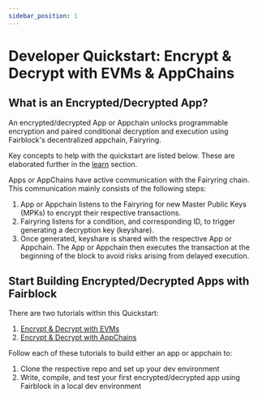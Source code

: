 ```yaml
---
sidebar_position: 1
---
```


# Developer Quickstart: Encrypt & Decrypt with EVMs & AppChains

<!-- Define the key gotchas of how apps and appchains work with Fairblock tech.
- Split this section into AppChain & EVMs
- Provide relevant SDKs
- Provide a quick start repo showcasing key simple integration points (easily understood for ppl wanting to bring it to their own projects)
- Deploy quickstart example to test appchains and test EVMs (that are compatible) -->

## What is an Encrypted/Decrypted App?

<!-- TODO - replace encrypted/decrypted with a name for apps that use fairblock - we need to finalize that term -->

An encrypted/decrypted App or Appchain unlocks programmable encryption and paired conditional decryption and execution using Fairblock's decentralized appchain, Fairyring.

Key concepts to help with the quickstart are listed below. These are elaborated further in the [learn](TODO-GetLink) section.

Apps or AppChains have active communication with the Fairyring chain. This communication mainly consists of the following steps:

1.  App or Appchain listens to the Fairyring for new Master Public Keys (MPKs) to encrypt their respective transactions.
2.  Fairyring listens for a condition, and corresponding ID, to trigger generating a decryption key (keyshare).
3.  Once generated, keyshare is shared with the respective App or Appchain. The App or Appchain then executes the transaction at the beginning of the block to avoid risks arising from delayed execution.

<!-- Show visual for apps and appchains talking to Fairyring -->

<!-- TODO - Consider either adding in schematic showing that the tx is executed at the beginning of the block, or do this in the learn section. I opt for the learn section. -->

## Start Building Encrypted/Decrypted Apps with Fairblock

There are two tutorials within this Quickstart:

<!-- Links will be to their respective pages in the docs -->

1. [Encrypt & Decrypt with EVMs](TODO-GetLink)
2. [Encrypt & Decrypt with AppChains](TODO-GetLink)

Follow each of these tutorials to build either an app or appchain to:

1. Clone the respective repo and set up your dev environment
2. Write, compile, and test your first encrypted/decrypted app using Fairblock in a local dev environment
